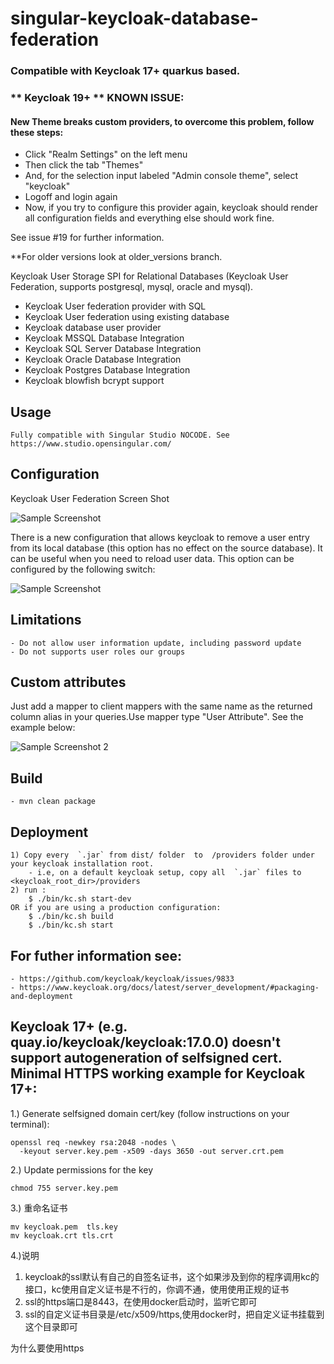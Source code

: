 # singular-keycloak-database-federation



### Compatible with Keycloak 17+ quarkus based.

### ** Keycloak 19+ ** KNOWN ISSUE:

#### New Theme breaks custom providers, to overcome this problem, follow these steps:


 - Click "Realm Settings" on the left menu
 - Then click the tab "Themes"
 - And, for the selection input labeled "Admin console theme", select "keycloak"
 - Logoff and login again
 - Now, if you try to configure this provider again, keycloak should render all configuration fields and everything else should work fine.
 
 See issue #19 for further information.



**For older versions look at older_versions branch.


Keycloak User Storage SPI for Relational Databases (Keycloak User Federation, supports postgresql, mysql, oracle and mysql).

- Keycloak User federation provider with SQL
- Keycloak User federation using existing database
- Keycloak  database user provider
- Keycloak MSSQL Database Integration 
- Keycloak SQL Server Database Integration 
- Keycloak Oracle Database Integration 
- Keycloak Postgres Database Integration 
- Keycloak blowfish bcrypt support



## Usage

    Fully compatible with Singular Studio NOCODE. See https://www.studio.opensingular.com/
    

## Configuration

Keycloak User Federation Screen Shot

![Sample Screenshot](screen.png)

There is a new configuration that allows keycloak to remove a user entry from its local database (this option has no effect on the source database). It can be useful when you need to reload user data.
This option can be configured by the following switch:

![Sample Screenshot](deleteuser.png)

## Limitations

    - Do not allow user information update, including password update
    - Do not supports user roles our groups

## Custom attributes

Just add a mapper to client mappers with the same name as the returned column alias in your queries.Use mapper type "User Attribute". See the example below:
    
![Sample Screenshot 2](screen2.png)


## Build

    - mvn clean package

## Deployment

    1) Copy every  `.jar` from dist/ folder  to  /providers folder under your keycloak installation root. 
        - i.e, on a default keycloak setup, copy all  `.jar` files to <keycloak_root_dir>/providers
    2) run :
        $ ./bin/kc.sh start-dev
    OR if you are using a production configuration:
        $ ./bin/kc.sh build
        $ ./bin/kc.sh start

## For futher information see:
    - https://github.com/keycloak/keycloak/issues/9833
    - https://www.keycloak.org/docs/latest/server_development/#packaging-and-deployment
    
    
## Keycloak 17+ (e.g. quay.io/keycloak/keycloak:17.0.0) doesn't support autogeneration of selfsigned cert. Minimal HTTPS working example for Keycloak 17+:  
    
1.) Generate selfsigned domain cert/key (follow instructions on your terminal):
```
openssl req -newkey rsa:2048 -nodes \
  -keyout server.key.pem -x509 -days 3650 -out server.crt.pem
```
2.) Update permissions for the key
```
chmod 755 server.key.pem
```
3.) 重命名证书
```aidl
mv keycloak.pem  tls.key
mv keycloak.crt tls.crt
```
4.)说明
1. keycloak的ssl默认有自己的自签名证书，这个如果涉及到你的程序调用kc的接口，kc使用自定义证书是不行的，你调不通，使用使用正规的证书
2. ssl的https端口是8443，在使用docker启动时，监听它即可
3. ssl的自定义证书目录是/etc/x509/https,使用docker时，把自定义证书挂载到这个目录即可

为什么要使用https


